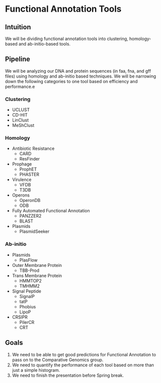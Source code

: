 # Functional Annotation Tools 


## Intuition
We will be dividing functional annotation tools into clustering, homology-based and ab-initio-based tools.

## Pipeline
We will be analyzing our DNA and protein sequences (in faa, fna, and gff files) using homology and ab-initio based techniques. We will be narrowing down the following categories to one tool based on efficiency and performance.e
### Clustering
- UCLUST
- CD-HIT
- LinClust
- MeShClust
### Homology
- Antibiotic Resistance
  - CARD
  - ResFinder
- Prophage
  - ProphET
  - PHASTER
- Virulence
  - VFDB
  - T3DB
- Operons
  - OperonDB
  - ODB
- Fully Automated Functional Annotation
  - PANZZER2
  - BLAST
- Plasmids
  - PlasmidSeeker
### Ab-initio
- Plasmids
  - PlasFlow
- Outer Membrane Protein
  - TBB-Prod
- Trans Membrane Protein
  - HMMTOP2
  - TMHMM2
- Signal Peptide
  - SignalP
  - tatP
  - Phobius
  - LipoP
- CRSIPR
  - PilerCR
  - CRT

## Goals
1. We need to be able to get good predictions for Functional Annotation to pass on to the Comparative Genomics group.
2. We need to quantify the performance of each tool based on more than just a simple histogram.
3. We need to finish the presentation before Spring break.
